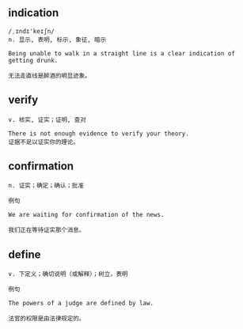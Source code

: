 ## indication
```
/ˌɪndɪ'keɪʃn/
n. 显示, 表明, 标示, 象征, 暗示

Being unable to walk in a straight line is a clear indication of getting drunk.

无法走直线是醉酒的明显迹象。
```
## verify
```
v. 核实, 证实；证明, 查对

There is not enough evidence to verify your theory.
证据不足以证实你的理论。
```
## confirmation
```
n. 证实；确定；确认；批准

例句

We are waiting for confirmation of the news.

我们正在等待证实那个消息。
```
## define
```
v. 下定义；确切说明（或解释）；树立，表明

例句

The powers of a judge are defined by law.

法官的权限是由法律规定的。
```